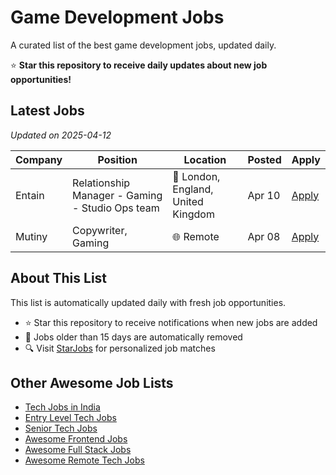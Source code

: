 # Game Development Jobs

A curated list of the best game development jobs, updated daily.

⭐ **Star this repository to receive daily updates about new job opportunities!**

## Latest Jobs

*Updated on 2025-04-12*

| Company | Position | Location | Posted | Apply |
| ------- | -------- | -------- | ------ | ------ |
| Entain | Relationship Manager - Gaming - Studio Ops team | 📍 London, England, United Kingdom | Apr 10 | [Apply](https://starjobs.dev/jobs/91fef019892241a0b1c766860b4ce84d?utm=github) |
| Mutiny | Copywriter, Gaming | 🌐 Remote | Apr 08 | [Apply](https://starjobs.dev/jobs/dcb43afe26364029a1f2517b58c7899c?utm=github) |


## About This List

This list is automatically updated daily with fresh job opportunities.

* ⭐ Star this repository to receive notifications when new jobs are added
* 🔄 Jobs older than 15 days are automatically removed
* 🔍 Visit [StarJobs](https://starjobs.dev?utm=github) for personalized job matches

## Other Awesome Job Lists

* [Tech Jobs in India](https://github.com/bansalnagesh/tech-jobs-india)
* [Entry Level Tech Jobs](https://github.com/bansalnagesh/entry-level-tech-jobs)
* [Senior Tech Jobs](https://github.com/bansalnagesh/senior-tech-jobs)
* [Awesome Frontend Jobs](https://github.com/bansalnagesh/awesome-frontend-jobs)
* [Awesome Full Stack Jobs](https://github.com/bansalnagesh/awesome-fullstack-jobs)
* [Awesome Remote Tech Jobs](https://github.com/bansalnagesh/awesome-remote-tech-jobs)
